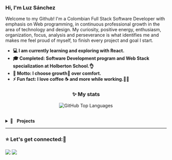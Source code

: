 ### Hi, I'm Luz Sánchez
Welcome to my Github!
I'm a Colombian Full Stack Software Developer with emphasis on Web programming, in continuous professional growth in the area of technology and design. My curiosity, positive energy, enthusiasm, organization, focus, analysis and perseverance is what identifies me and makes me feel proud of myself, to finish every project and goal I start.


+ **💻 I am currently learning and exploring with React.**
+ **🎓 Completed: Software Development program and Web Stack specialization at Holberton School.👌**
+ **🎯 Motto: I choose growth🌱 over comfort.**
+ **⚡ Fun fact: I love coffee ☕ and more while working.👩‍💻**

<h3 align="center">✨ My stats</h3>
<p align="center">
<img src="https://jf-gh-stats.vercel.app/api/top-langs/?username=zulsb&layout=compact" alt="GitHub Top Languages"/></p>
<br/>

<details>
<summary>📂&nbsp;&nbsp;&nbsp;<b>Projects</b></summary>

#### ✏️ Courses Projects
------------------------------------
#### 📚 Holberton School - Projects
------------------------------------

* **Foundations**

Low-level programming & Algorithm | Higher-level programming | System engineering & DevOps
------------ | ------------- | -------------
[![Readme Card](https://github-readme-stats.vercel.app/api/pin/?username=zulsb&repo=holbertonschool-low_level_programming)](https://github.com/zulsb/holbertonschool-low_level_programming) | [![Readme Card](https://github-readme-stats.vercel.app/api/pin/?username=zulsb&repo=holbertonschool-higher_level_programming)](https://github.com/zulsb/holbertonschool-higher_level_programming) | [![Readme Card](https://github-readme-stats.vercel.app/api/pin/?username=zulsb&repo=holberton-system_engineering-devops)](https://github.com/zulsb/holberton-system_engineering-devops)


* **Specialization - Web Stack programming**

Front-end | Back-end | React
------------ | ------------- | -------------
[![Readme Card](https://github-readme-stats.vercel.app/api/pin/?username=zulsb&repo=holbertonschool-web_front_end)](https://github.com/zulsb/holbertonschool-web_front_end) | [![Readme Card](https://github-readme-stats.vercel.app/api/pin/?username=zulsb&repo=holbertonschool-web_back_end)](https://github.com/zulsb/holbertonschool-web_back_end) | [![Readme Card](https://github-readme-stats.vercel.app/api/pin/?username=zulsb&repo=holbertonschool-web_react)](https://github.com/zulsb/holbertonschool-web_react)

</details>

---

### :star: Let's get connected:💖

[<img src="https://img.shields.io/badge/LuzSanchez-%230077B5.svg?&style=flat-square&logo=linkedin&logoColor=white"/>](https://www.linkedin.com/in/luzsanchezb/)
[<img src="https://img.shields.io/badge/@LuzSanchezB-%231da1f2.svg?&style=flat-square&logo=twitter&logoColor=white"/>](https://twitter.com/LuzSanchezB)